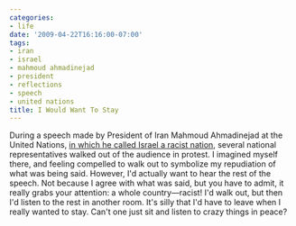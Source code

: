 ```yaml
---
categories:
- life
date: '2009-04-22T16:16:00-07:00'
tags:
- iran
- israel
- mahmoud ahmadinejad
- president
- reflections
- speech
- united nations
title: I Would Want To Stay
---
```


During a speech made by President of Iran Mahmoud Ahmadinejad at the United Nations, [in which he called Israel a racist nation](https://www.nytimes.com/2009/04/21/world/21geneva.html?scp=4&sq=israel%20racist&st=cse), several national representatives walked out of the audience in protest. I imagined myself there, and feeling compelled to walk out to symbolize my repudiation of what was being said. However, I'd actually want to hear the rest of the speech. Not because I agree with what was said, but you have to admit, it really grabs your attention: a whole country—racist! I'd walk out, but then I'd listen to the rest in another room. It's silly that I'd have to leave when I really wanted to stay. Can't one just sit and listen to crazy things in peace?
